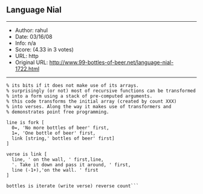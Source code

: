 
## Language Nial ##
---
- Author: rahul
- Date: 03/16/08
- Info: n/a
- Score:  (4.33 in 3 votes)
- URL: http
- Original URL: http://www.99-bottles-of-beer.net/language-nial-1722.html
---

```% A program in a languae with the pedigree of APL is not worth
% its bits if it does not make use of its arrays.
% surprisingly (or not) most of recursive functions can be transformed
% into a form using a stack of pre-computed arguments.
% this code transforms the initial array (created by count XXX)
% into verses. Along the way it makes use of transformers and
% demonstrates point free programming.

line is fork [
  0=, 'No more bottles of beer' first,
  1=, 'One bottle of beer' first, 
  link [string,' bottles of beer' first]
]

verse is link [
  line, ' on the wall, ' first,line,
  '. Take it down and pass it around, ' first,
  line (-1+),'on the wall. ' first
]

bottles is iterate (write verse) reverse count```